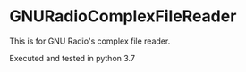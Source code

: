# GNURadioComplexFileReader

This is for GNU Radio's complex file reader.

Executed and tested in python 3.7
